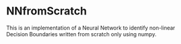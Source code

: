 # NNfromScratch
This is an implementation of a Neural Network to identify non-linear Decision Boundaries written from scratch only using numpy.
